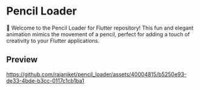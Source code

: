 # Pencil Loader

🚀 Welcome to the Pencil Loader for Flutter repository! This fun and elegant animation mimics the movement of a pencil, perfect for adding a touch of creativity to your Flutter applications.

## Preview

https://github.com/rajaniket/pencil_loader/assets/40004815/b5250e93-de33-4bde-b3cc-0117c1cb1ba1



